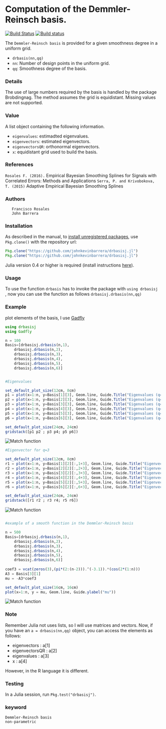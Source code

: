# Computation of the Demmler-Reinsch basis.

[![Build Status](https://travis-ci.org/ChrisRackauckas/ExamplePackage.jl.svg?branch=master)](https://travis-ci.org/ChrisRackauckas/ExamplePackage.jl)
[![Build status](https://ci.appveyor.com/api/projects/status/9iuvdt0j0mw6au0k?svg=true)](https://ci.appveyor.com/project/ChrisRackauckas/examplepackage-jl)



The `Demmler-Reinsch basis` is provided for a given smoothness degree in a uniform grid. 
- `drbasis(nn,qq)`
- `nn`: Number of design points in the uniform grid. 
- `qq`: Smoothness degree of the basis.

### Details

The use of large numbers required by the basis is handled by the package Brobdingnag. The method assumes the grid is equidistant. Missing values are not supported.

### Value

A list object containing the following information.

- `eigenvalues`: estimadted eigenvalues.
- `eigenvectors`: estimated eigenvectors.
- `eigenvectorsQR`: orthonormal eigenvectors.
- `x`: equidistant grid used to build the basis.

### References

`Rosales F. (2016).` Empirical Bayesian Smoothing Splines for Signals with Correlated Errors: Methods and Applications
`Serra, P. and Krivobokova, T. (2015)` Adaptive Empirical Bayesian Smoothing Splines

### Authors
       Francisco Rosales
       John Barrera

### Installation

As described in the manual, to [install unregistered packages][unregistered], use `Pkg.clone()` with the repository url:

```julia
Pkg.clone("https://github.com/johnkevinbarrera/drbasisj.jl")
Pkg.clone("https://github.com/johnkevinbarrera/drbasisj.jl")
```

Julia version 0.4 or higher is required (install instructions [here][version]).


### Usage

To use the function `drbasis` has to invoke the package with `using drbasisj `, now you can use the function as follows `drbasisj.drbasis(nn,qq) `

### Example

plot elements of the basis, I use [Gadfly][gadfly]

```julia
using drbasisj
using Gadfly

n = 100
Basis=[drbasisj.drbasis(n,1),
	drbasisj.drbasis(n,2),
	drbasisj.drbasis(n,3),
	drbasisj.drbasis(n,4),
	drbasisj.drbasis(n,5),
	drbasisj.drbasis(n,6)]


#Eigenvalues

set_default_plot_size(12cm, 8cm)
p1 = plot(x=1:n, y=Basis[1][3], Geom.line, Guide.Title("Eigenvalues (q=1)")) 
p2 = plot(x=1:n, y=Basis[2][3], Geom.line, Guide.Title("Eigenvalues (q=2)"))
p3 = plot(x=1:n, y=Basis[3][3], Geom.line, Guide.Title("Eigenvalues (q=3)")) 
p4 = plot(x=1:n, y=Basis[4][3], Geom.line, Guide.Title("Eigenvalues (q=4)"))
p5 = plot(x=1:n, y=Basis[5][3], Geom.line, Guide.Title("Eigenvalues (q=5)")) 
p6 = plot(x=1:n, y=Basis[6][3], Geom.line, Guide.Title("Eigenvalues (q=6)"))

set_default_plot_size(24cm, 24cm)
gridstack([p1 p2 ; p3 p4; p5 p6])
```
![Match function](https://user-images.githubusercontent.com/7105645/28851921-44d9e1aa-76eb-11e7-8c40-998234ee0185.png)

```julia
#Eigenvector for q=3

set_default_plot_size(12cm, 8cm)
r1 = plot(x=1:n, y=Basis[1][2][:,1+3], Geom.line, Guide.Title("Eigenvector n.4")) 
r2 = plot(x=1:n, y=Basis[2][2][:,2+3], Geom.line, Guide.Title("Eigenvector n.5")) 
r3 = plot(x=1:n, y=Basis[3][2][:,3+3], Geom.line, Guide.Title("Eigenvector n.6")) 
r4 = plot(x=1:n, y=Basis[4][2][:,4+3], Geom.line, Guide.Title("Eigenvector n.7")) 
r5 = plot(x=1:n, y=Basis[5][2][:,5+3], Geom.line, Guide.Title("Eigenvector n.8")) 
r6 = plot(x=1:n, y=Basis[6][2][:,6+3], Geom.line, Guide.Title("Eigenvector n.9")) 

set_default_plot_size(24cm, 24cm)
gridstack([r1 r2 ; r3 r4; r5 r6])
```
![Match function](https://user-images.githubusercontent.com/7105645/28852800-96e646e0-76f1-11e7-9538-1df1b4df29ff.png)

```julia

#example of a smooth function in the Demmler-Reinsch basis

n = 500
Basis=[drbasisj.drbasis(n,1),
	drbasisj.drbasis(n,2),
	drbasisj.drbasis(n,3),
	drbasisj.drbasis(n,4),
	drbasisj.drbasis(n,5),
	drbasisj.drbasis(n,6)]
	
coef3 = vcat(zeros(3),(pi*(2:(n-2))).^(-3.1)).*(cos(2*(1:n)))
A3 = Basis[3][1]
mu = -A3*coef3

set_default_plot_size(16cm, 16cm)
plot(x=1:n, y = mu, Geom.line, Guide.ylabel("mu"))
```
![Match function](https://user-images.githubusercontent.com/7105645/28853960-bba7a066-76f9-11e7-9ba0-30d4e79aa304.png)

### Note
Remember Julia not uses lists, so I will use matrices and vectors.
Now, if you have an `a = drbasis(nn,qq)` object, you can access the elements as follows:

- eigenvectors : a[1]
- eigenvectorsQR : a[2]
- eigenvalues : a[3]
- x : a[4]

However, in the R language it is different.

### Testing

In a Julia session, run `Pkg.test("drbasisj")`.

### keyword
	Demmler-Reinsch basis
	non-parametric

[unregistered]:http://docs.julialang.org/en/release-0.5/manual/packages/#installing-unregistered-packages
[version]:http://julialang.org/downloads/platform.html
[gadfly]:http://gadflyjl.org/stable/
